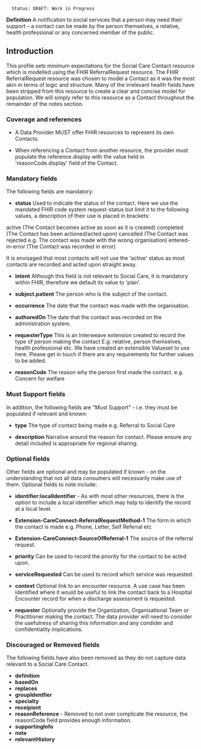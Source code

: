       Status: DRAFT: Work in Progress

**Definition** A notification to social services that a person may need their support – a contact can be made by the person themselves, a relative, health professional or any concerned member of the public.

## **Introduction**

This profile sets minimum expectations for the Social Care Contact resource which is modelled using the FHIR ReferralRequest resource. The FHIR ReferralRequest resource was chosen to model a Contact as it was the most akin in terms of logic and structure. Many of the irrelevant health fields have been stripped from this resource to create a clear and concise model for population. We will simply refer to this resource as a Contact throughout the remainder of the notes section. 

### **Coverage and references**

- A Data Provider MUST offer FHIR resources to represent its own Contacts. 

- When referencing a Contact from another resource, the provider must populate the reference.display with the value held in 'reasonCode.display' field of the Contact.


### **Mandatory fields**
The following fields are mandatory:

- **status** Used to indicate the status of the contact. Here we use the mandated FHIR code system request-status but limit it to the following values, a description of their use is placed in brackets:

active (The Contact becomes active as soon as it is created)
completed (The Contact has been actioned/acted upon)
cancelled (The Contact was rejected e.g. The contact was made with the wrong organisation)
entered-in-error (The Contact was recorded in error)

It is envisaged that most contacts will not use the 'active' status as most contacts are recorded and acted upon straight away. 

- **intent** Although this field is not relevant to Social Care, it is mandatory within FHIR, therefore we default its value to 'plan'.

- **subject.patient** The person who is the subject of the contact.

- **occurrence** The date that the contact was made with the organisation.

- **authoredOn** The date that the contact was recorded on the administration system.

- **requesterType** This is an Interweave extension created to record the type of person making the contact E.g. relative, person themselves, health professional etc. We have created an extensible Valueset to use here. Please get in touch if there are any requirements for further values to be added. 

- **reasonCode** The reason why the person first made the contact. e.g. Concern for welfare

### **Must Support fields**
In addition, the following fields are "Must Support" - i.e. they must be populated if relevant and known:

- **type** The type of contact being made e.g. Referral to Social Care

- **description** Narrative around the reason for contact. Please ensure any detail included is appropriate for regional sharing.

### **Optional fields**
Other fields are optional and may be populated if known - on the understanding that not all data consumers will necessarily make use of them. Optional fields to note include:

- **identifier:localIdentifier** - As with most other resources, there is the option to include a local identifier which may help to identify the record at a local level.

- **Extension-CareConnect-ReferralRequestMethod-1** The form in which the contact is made e.g. Phone, Letter, Self Referral etc

- **Extension-CareConnect-SourceOfReferral-1** The source of the referral request.

- **priority** Can be used to record the priority for the contact to be acted upon.

- **serviceRequested** Can be used to record which service was requested.

- **context** Optional link to an encounter resource. A use case has been identified where it would be useful to link the contact back to a Hospital Encounter record for when a discharge assessment is requested.

- **requester** Optionally provide the Organization, Organisational Team or Practitioner making the contact. The data provider will need to consider the usefulness of sharing this information and any condider and confidentiality implications.
 
### **Discouraged or Removed fields**
The following fields have also been removed as they do not capture data relevant to a Social Care Contact.    

- **definition**
- **basedOn**
- **replaces**
- **groupIdentfier**
- **specialty**
- **receipient**
- **reasonReference** - Removed to not over complicate the resource, the reasonCode field provides enough information.
- **supportingInfo**
- **note**
- **relevantHistory**